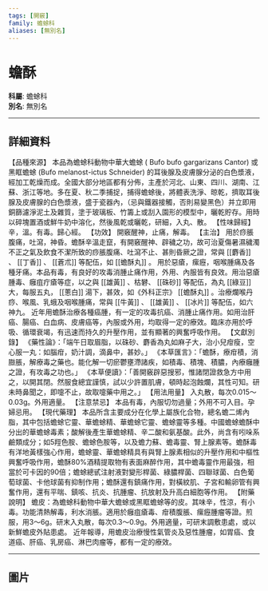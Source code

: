 ```yaml
---
tags: [開竅]
family: 蟾蜍科
aliases: [無別名]
---
```


# 蟾酥

**科屬**: 蟾蜍科  
**別名**: 無別名  

---

## 詳細資料
【品種來源】
本品為蟾蜍科動物中華大蟾蜍 (
Bufo bufo
gargarizans Cantor) 或黑眶蟾蜍 (Bufo melanost-ictus Schneider) 的耳後腺及皮膚腺分泌的白色漿液，經加工乾燥而成。全國大部分地區都有分佈，主產於河北、山東、四川、湖南、江蘇、浙江等地。多在夏、秋二季捕捉，捕得蟾蜍後，將體表洗淨、晾乾，擠取耳後腺及皮膚腺的白色漿液，盛于瓷器內，（忌與鐵器接觸，否則易變黑色）并立即用銅篩濾淨泥土及雜質，塗于玻璃板、竹籌上或刮入園形的模型中，曬乾貯存。用時以碎塊置酒或鮮牛奶中溶化，然後風乾或曬乾，研細，入丸、散。
【性味歸經】
辛，溫。有毒。歸心經。
【功效】
開竅醒神，止痛，解毒。
【主治】
用於痧脹腹痛，吐瀉，神昏。蟾酥辛溫走竄，有開竅醒神、辟穢之功，故可治夏傷暑濕穢濁不正之氣及飲食不潔所致的痧脹腹痛、吐瀉不止、甚則昏厥之證，常與 [[麝香]] 、 [[丁香]] 、 [[蒼朮]] 等配伍，如 [[蟾酥丸]] 。
用於惡瘡，瘰癧，咽喉腫痛及各種牙痛。本品有毒，有良好的攻毒消腫止痛作用，外用、內服皆有良效。用治惡瘡腫毒、癰疽疔瘡等症，以之與 [[雄黃]] 、枯礬、 [[硃砂]] 等配伍，為丸 [[綠豆]] 大，每服五丸， [[蔥白]] 湯下，甚效，如《外科正宗》 [[蟾酥丸]] 。治療爛喉丹痧、喉風、乳蛾及咽喉腫痛，常與 [[牛黃]] 、 [[雄黃]] 、 [[冰片]] 等配伍，如六神九。
近年用蟾酥治療各種癌腫，有一定的攻毒抗癌、消腫止痛作用。如用治肝癌、腸癌、白血病、皮膚癌等，內服或外用，均取得一定的療效。臨床亦用於呼吸、循環衰竭，有迅速而持久的升壓作用，並有顯著的興奮呼吸作用。
【文獻別錄】
《藥性論》：「端午日取眉脂，以硃砂、麝香為丸如麻子大，治小兒疳瘦，空心服一丸：如腦疳，奶汁調，滴鼻中，甚妙。」
《本草匯言》：「蟾酥，療疳積，消臌脹，解療毒之藥也。能化解一切瘀鬱壅滯諸疾，如積毒、積塊、積膿，內療癰腫之證，有攻毒之功也。」
《本草便讀》：「善開竅辟惡搜邪，惟諸閉證救急方中用之，以開其閉。然服食總宜謹慎，試以少許置肌膚，頓時起泡蝕爛，其性可知。研未時鼻聞之，即嚏不止，故取嚏藥中用之。」
【用法用量】
入丸散，每次0.015～0.03g。外用適量。
【注意禁忌】
本品有毒，內服切勿過量；外用不可入目。孕婦忌用。
【現代藥理】
本品所含主要成分在化學上屬族化合物，總名蟾二烯內脂，其中包括蟾蜍它靈、華蟾蜍精、華蟾蜍它靈、蟾蜍靈等多種。中國蟾蜍蟾酥中分出的華蟾蜍毒素；酸解後產生華蟾蜍精、辛二酸和氨基酸。此外，尚含有吲哚系鹼類成分；如5羥色胺、蟾蜍色胺等，以及蟾力蘇、蟾毒靈、腎上腺素等。蟾酥毒有洋地黃樣強心作用，蟾蜍靈、華蟾蜍精具有與腎上腺素相似的升壓作用和中樞性興奮呼吸作用，蟾酥80%酒精提取物有表面麻醉作用，其中蟾毒靈作用最強，相當於可卡因的90倍；蟾蜍總甙注射液對變形桿菌、綠膿桿菌、四聯球菌、白色葡萄球菌、卡他球菌有抑制作用；蟾酥還有鎮痛作用，對橫紋肌、子宮和輸卵管有興奮作用，還有平喘、鎮咳、抗炎、抗腫瘤、抗放射及升高白細胞等作用。
【附藥說明】
蟾皮：為蟾蜍科動物中華大蟾蜍或黑眶蟾蜍等的皮。其味辛，性涼，有小毒。功能清熱解毒，利水消脹。適用於癰疽瘡毒、疳積腹脹、瘰癧腫瘤等證。煎服，用3～6g。研末入丸散，每次0.3～0.9g。外用適量，可研末調敷患處，或以新鮮蟾皮外貼患處。
近年報導，用蟾皮治療慢性氣管炎及惡性腫瘤，如胃癌、食道癌、肝癌、乳房癌、淋巴肉瘤等，都有一定的療效。

---

## 圖片
